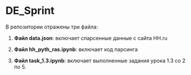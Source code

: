 # DE_Sprint
В репозитории отражены три файла:

1. **Файл  data.json**: включает спарсенные данные с сайта HH.ru

2. **Файл hh_pyth_ras.ipynb**: включает код парсинга

3. **Файл task_1.3.ipynb**: включает выполненные задания урока 1.3 со 2 по 5.
